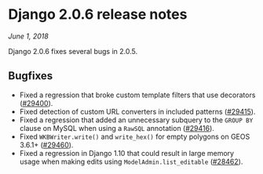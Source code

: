 # Django 2.0.6 release notes

*June 1, 2018*

Django 2.0.6 fixes several bugs in 2.0.5.

## Bugfixes

* Fixed a regression that broke custom template filters that use decorators
  ([#29400](https://code.djangoproject.com/ticket/29400)).
* Fixed detection of custom URL converters in included patterns
  ([#29415](https://code.djangoproject.com/ticket/29415)).
* Fixed a regression that added an unnecessary subquery to the `GROUP BY`
  clause on MySQL when using a `RawSQL` annotation ([#29416](https://code.djangoproject.com/ticket/29416)).
* Fixed `WKBWriter.write()` and `write_hex()` for empty polygons on
  GEOS 3.6.1+ ([#29460](https://code.djangoproject.com/ticket/29460)).
* Fixed a regression in Django 1.10 that could result in large memory usage
  when making edits using `ModelAdmin.list_editable` ([#28462](https://code.djangoproject.com/ticket/28462)).
